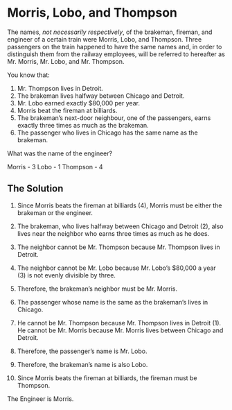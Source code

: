 # Morris, Lobo, and Thompson

The names, *not necessarily respectively*, of the brakeman, fireman, and engineer of a certain train were Morris, Lobo, and Thompson. Three passengers on the train happened to have the same names and, in order to distinguish them from the railway employees, will be referred to hereafter as Mr. Morris, Mr. Lobo, and Mr. Thompson.

You know that:

  1. Mr. Thompson lives in Detroit.
  2. The brakeman lives halfway between Chicago and Detroit.
  3. Mr. Lobo earned exactly $80,000 per year.
  4. Morris beat the fireman at billiards.
  5. The brakeman’s next-door neighbour, one of the passengers, earns exactly three times as much as the brakeman.
  6. The passenger who lives in Chicago has the same name as the brakeman.

What was the name of the engineer?

Morris - 3
Lobo - 1
Thompson - 4

## The Solution

  1. Since Morris beats the fireman at billiards (4), Morris must be either the brakeman or the engineer.

  2. The brakeman, who lives halfway between Chicago and Detroit (2), also lives near the neighbor who earns three times as much as he does.

  3. The neighbor cannot be Mr. Thompson because Mr. Thompson lives in Detroit.

  4. The neighbor cannot be Mr. Lobo because Mr. Lobo’s $80,000 a year (3) is not evenly divisible by three.

  5. Therefore, the brakeman’s neighbor must be Mr. Morris.

  6. The passenger whose name is the same as the brakeman’s lives in Chicago.

  7. He cannot be Mr. Thompson because Mr. Thompson lives in Detroit (1). He cannot be Mr. Morris because Mr. Morris lives between Chicago and Detroit.

  8. Therefore, the passenger’s name is Mr. Lobo.

  9. Therefore, the brakeman’s name is also Lobo.

  10. Since Morris beats the fireman at billiards, the fireman must be Thompson.

The Engineer is Morris.